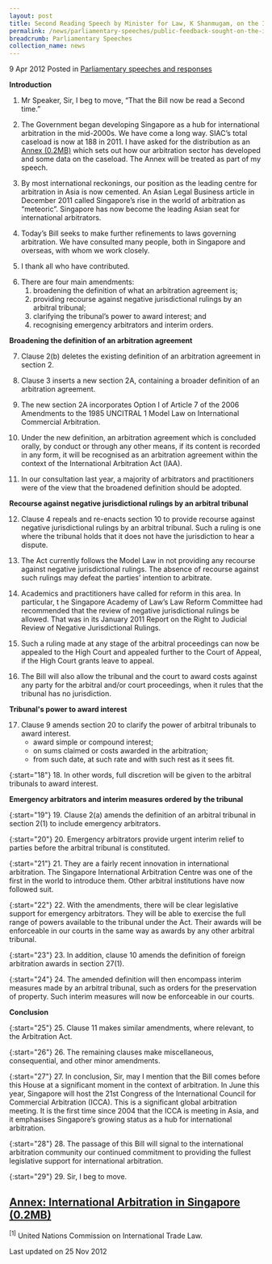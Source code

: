```yaml
---
layout: post
title: Second Reading Speech by Minister for Law, K Shanmugam, on the International Arbitration (Amendment) Bill
permalink: /news/parliamentary-speeches/public-feedback-sought-on-the-international-arbitration-amendment-bill
breadcrumb: Parliamentary Speeches
collection_name: news
---
```


9 Apr 2012 Posted in [Parliamentary speeches and responses](/news/parliamentary-speeches)

**Introduction**

1. Mr Speaker, Sir, I beg to move, “That the Bill now be read a Second time.”

2. The Government began developing Singapore as a hub for international arbitration in the mid-2000s. We have come a long way. SIAC’s total caseload is now at 188 in 2011. I have asked for the distribution as an [Annex (0.2MB)](/files/news/parliamentary-speeches/2012/04/linkclick7460.pdf) which sets out how our arbitration sector has developed and some data on the caseload. The Annex will be treated as part of my speech.

3. By most international reckonings, our position as the leading centre for arbitration in Asia is now cemented. An Asian Legal Business article in December 2011 called Singapore’s rise in the world of arbitration as “meteoric”. Singapore has now become the leading Asian seat for international arbitrators.

4. Today’s Bill seeks to make further refinements to laws governing arbitration. We have consulted many people, both in Singapore and overseas, with whom we work closely.

5. I thank all who have contributed.


<ol start="6">
<li>There are four main amendments:

<ol>
<li>broadening the definition of what an arbitration agreement is;</li>
<li>providing recourse against negative jurisdictional rulings by an arbitral tribunal;</li>
<li>clarifying the tribunal’s power to award interest; and</li>
<li>recognising emergency arbitrators and interim orders.</li>

</ol>
</li>
</ol>


**Broadening the definition of an arbitration agreement**


7. Clause 2(b) deletes the existing definition of an arbitration agreement in section 2.

8. Clause 3 inserts a new section 2A, containing a broader definition of an arbitration agreement.

9. The new section 2A incorporates Option I of Article 7 of the 2006 Amendments to the 1985 UNCITRAL 1 Model Law on International Commercial Arbitration.

10. Under the new definition, an arbitration agreement which is concluded orally, by conduct or through any other means, if its content is recorded in any form, it will be recognised as an arbitration agreement within the context of the International Arbitration Act (IAA).

11. In our consultation last year, a majority of arbitrators and practitioners were of the view that the broadened definition should be adopted.


**Recourse against negative jurisdictional rulings by an arbitral tribunal**

12. Clause 4 repeals and re-enacts section 10 to provide recourse against negative jurisdictional rulings by an arbitral tribunal. Such a ruling is one where the tribunal holds that it does not have the jurisdiction to hear a dispute.

13. The Act currently follows the Model Law in not providing any recourse against negative jurisdictional rulings. The absence of recourse against such rulings may defeat the parties’ intention to arbitrate.

14. Academics and practitioners have called for reform in this area. In particular, t he Singapore Academy of Law’s Law Reform Committee had recommended that the review of negative jurisdictional rulings be allowed. That was in its January 2011 Report on the Right to Judicial Review of Negative Jurisdictional Rulings.

15. Such a ruling made at any stage of the arbitral proceedings can now be appealed to the High Court and appealed further to the Court of Appeal, if the High Court grants leave to appeal.

16. The Bill will also allow the tribunal and the court to award costs against any party for the arbitral and/or court proceedings, when it rules that the tribunal has no jurisdiction.


**Tribunal's power to award interest**

<ol start="17">
<li>Clause 9 amends section 20 to clarify the power of arbitral tribunals to award interest.

<ul>

<li>award simple or compound interest;</li>
<li>on sums claimed or costs awarded in the arbitration;</li>
<li> from such date, at such rate and with such rest as it sees fit.</li>
</ul>

</li>
</ol>


{:start="18"}
18. In other words, full discretion will be given to the arbitral tribunals to award interest.


**Emergency arbitrators and interim measures ordered by the tribunal**

{:start="19"}
19. Clause 2(a) amends the definition of an arbitral tribunal in section 2(1) to include emergency arbitrators.

{:start="20"}
20. Emergency arbitrators provide urgent interim relief to parties before the arbitral tribunal is constituted.

{:start="21"}
21. They are a fairly recent innovation in international arbitration. The Singapore International Arbitration Centre was one of the first in the world to introduce them. Other arbitral institutions have now followed suit.

{:start="22"}
22. With the amendments, there will be clear legislative support for emergency arbitrators. They will be able to exercise the full range of powers available to the tribunal under the Act. Their awards will be enforceable in our courts in the same way as awards by any other arbitral tribunal.

{:start="23"}
23. In addition, clause 10 amends the definition of foreign arbitration awards in section 27(1).

{:start="24"}
24. The amended definition will then encompass interim measures made by an arbitral tribunal, such as orders for the preservation of property. Such interim measures will now be enforceable in our courts.

**Conclusion**

{:start="25"}
25. Clause 11 makes similar amendments, where relevant, to the Arbitration Act.

{:start="26"}
26. The remaining clauses make miscellaneous, consequential, and other minor amendments.

{:start="27"}
27. In conclusion, Sir, may I mention that the Bill comes before this House at a significant moment in the context of arbitration. In June this year, Singapore will host the 21st Congress of the International Council for Commercial Arbitration (ICCA). This is a significant global arbitration meeting. It is the first time since 2004 that the ICCA is meeting in Asia, and it emphasises Singapore’s growing status as a hub for international arbitration.

{:start="28"}
28. The passage of this Bill will signal to the international arbitration community our continued commitment to providing the fullest legislative support for international arbitration.

{:start="29"}
29. Sir, I beg to move.

[Annex: International Arbitration in Singapore (0.2MB)](/files/news/parliamentary-speeches/2012/04/linkclick7460.pdf)
---

<sup>[1]</sup>  United Nations Commission on International Trade Law.


<p class="right-side-updated">Last updated on 25 Nov 2012</p>


